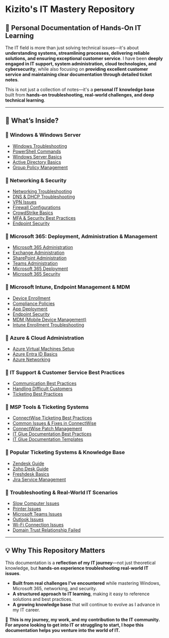 
# Kizito's IT Mastery Repository  
## 📍 Personal Documentation of Hands-On IT Learning  

The IT field is more than just solving technical issues—it's about **understanding systems, streamlining processes, delivering reliable solutions, and ensuring exceptional customer service**. I have been **deeply engaged in IT support, system administration, cloud technologies, and cybersecurity**, while also focusing on **providing excellent customer service and maintaining clear documentation through detailed ticket notes**.  

This is not just a collection of notes—it's a **personal IT knowledge base** built from **hands-on troubleshooting, real-world challenges, and deep technical learning**.  

---

## 📂 What’s Inside?  

### 🔹 **Windows & Windows Server**  
- [Windows Troubleshooting](Windows/Windows-Troubleshooting.md)  
- [PowerShell Commands](Windows/PowerShell-Commands.md)  
- [Windows Server Basics](Windows/Windows-Server.md)  
- [Active Directory Basics](Windows/Active-Directory-Basics.md)  
- [Group Policy Management](Windows/Group-Policy-Management.md)  

### 🔹 **Networking & Security**  
- [Networking Troubleshooting](Network/Networking-Troubleshooting.md)  
- [DNS & DHCP Troubleshooting](Network/DNS-DHCP-Troubleshooting.md)  
- [VPN Issues](Network/VPN-Issues.md)  
- [Firewall Configurations](Network/Firewall-Configurations.md)  
- [CrowdStrike Basics](Security/CrowdStrike-Basics.md) 
- [MFA & Security Best Practices](Security/MFA-Security-Practices.md)  
- [Endpoint Security](Security/Endpoint-Security.md)  

### 🔹 **Microsoft 365: Deployment, Administration & Management**  
- [Microsoft 365 Administration](Microsoft365/Microsoft-365-Administration.md) 
- [Exchange Administration](Microsoft365/Exchange-Administration.md)  
- [SharePoint Administration](Microsoft365/SharePoint-Administration.md)  
- [Teams Administration](Microsoft365/Teams-Administration.md)  
- [Microsoft 365 Deployment](Microsoft365/Microsoft-365-Deployment.md)  
- [Microsoft 365 Security](Microsoft365/Microsoft-365-Security.md)  

### 🔹 **Microsoft Intune, Endpoint Management & MDM**  
- [Device Enrollment](Intune/Device-Enrollment.md)  
- [Compliance Policies](Intune/Compliance-Policies.md)  
- [App Deployment](Intune/App-Deployment.md)  
- [Endpoint Security](Intune/Endpoint-Security.md)  
- [MDM (Mobile Device Management)](Intune/MDM-Basics.md) 
- [Intune Enrollment Troubleshooting](Intune/Enrollment-Troubleshooting.md) 

### 🔹 **Azure & Cloud Administration**  
- [Azure Virtual Machines Setup](Azure/Virtual-Machines-Setup.md)  
- [Azure Entra ID Basics](Azure/Entra-ID-Fundamentals.md)
- [Azure Networking](Azure/Azure-Networking.md)  

### 🔹 **IT Support & Customer Service Best Practices**  
- [Communication Best Practices](CustomerService/Communication-Best-Practices.md)  
- [Handling Difficult Customers](CustomerService/Handling-Difficult-Customers.md)  
- [Ticketing Best Practices](CustomerService/Ticketing-Best-Practices.md)  

### 🔹 **MSP Tools & Ticketing Systems**  
- [ConnectWise Ticketing Best Practices](ConnectWise/Ticketing-Best-Practices.md)  
- [Common Issues & Fixes in ConnectWise](ConnectWise/Common-Issues-Fixes.md)  
- [ConnectWise Patch Management](ConnectWise/Patch-Management.md)  
- [IT Glue Documentation Best Practices](ITGlue/Documentation-Best-Practices.md)  
- [IT Glue Documentation Templates](ITGlue/IT-Documentation-Templates.md)  

### 🔹 **Popular Ticketing Systems & Knowledge Base**  
- [Zendesk Guide](Ticketing-Systems/Zendesk-Guide.md)  
- [Zoho Desk Guide](Ticketing-Systems/Zoho-Desk-Guide.md)  
- [Freshdesk Basics](Ticketing-Systems/Freshdesk-Basics.md)  
- [Jira Service Management](Ticketing-Systems/Jira-Service-Management.md)  

### 🔹 **Troubleshooting & Real-World IT Scenarios**  
- [Slow Computer Issues](Troubleshooting/Slow-Computer.md)  
- [Printer Issues](Troubleshooting/Printer-Issues.md)  
- [Microsoft Teams Issues](Troubleshooting/Microsoft-Teams-Issues.md)  
- [Outlook Issues](Troubleshooting/Outlook-Issues.md)  
- [Wi-Fi Connection Issues](Troubleshooting/WiFi-Connection-Issues.md)   
- [Domain Trust Relationship Failed](Troubleshooting/Domain-Trust-Relationship-Failed.md) 

---

## 💡 Why This Repository Matters  

This documentation is a **reflection of my IT journey**—not just theoretical knowledge, but **hands-on experience troubleshooting real-world IT issues**.  

- **Built from real challenges I’ve encountered** while mastering Windows, Microsoft 365, networking, and security.  
- **A structured approach to IT learning**, making it easy to reference solutions and best practices.  
- **A growing knowledge base** that will continue to evolve as I advance in my IT career.  

🚀 **This is my journey, my work, and my contribution to the IT community. For anyone looking to get into IT or struggling to start, I hope this documentation helps you venture into the world of IT.**
